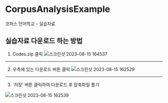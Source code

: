 # CorpusAnalysisExample
코퍼스 언어학교 - 실습자료


## 실습자료 다운로드 하는 방법
1. Codes.zip 클릭
![스크린샷 2023-08-15 164537](https://github.com/cnunlplab/CorpusAnalysisExample/assets/76690507/cc7c8c4f-cb7d-41e6-85af-db7921c7a82f)





---


2. 우측에 있는 다운로드 버튼 클릭
![스크린샷 2023-08-15 162529](https://github.com/bbang99/CorpusAnalysisExample/assets/76690507/07cf4826-eccd-4455-ab51-6c32be989c38)



---




3. '저장' 버튼 클릭하여 다운로드 후 압축파일 풀기

![스크린샷 2023-08-15 162539](https://github.com/bbang99/CorpusAnalysisExample/assets/76690507/ef9e19aa-bccc-4a2b-9325-137a4a9b3c4c)
